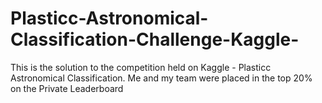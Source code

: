 # Plasticc-Astronomical-Classification-Challenge-Kaggle-
This is the solution to the competition held on Kaggle - Plasticc Astronomical Classification. Me and my team were placed in the top 20% on the Private Leaderboard
